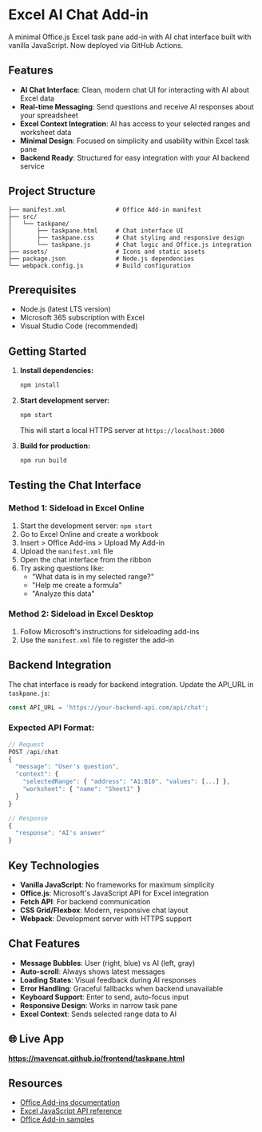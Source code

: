 # Excel AI Chat Add-in

A minimal Office.js Excel task pane add-in with AI chat interface built with vanilla JavaScript. Now deployed via GitHub Actions.

## Features

- **AI Chat Interface**: Clean, modern chat UI for interacting with AI about Excel data
- **Real-time Messaging**: Send questions and receive AI responses about your spreadsheet
- **Excel Context Integration**: AI has access to your selected ranges and worksheet data
- **Minimal Design**: Focused on simplicity and usability within Excel task pane
- **Backend Ready**: Structured for easy integration with your AI backend service

## Project Structure

```
├── manifest.xml              # Office Add-in manifest
├── src/
│   └── taskpane/
│       ├── taskpane.html     # Chat interface UI
│       ├── taskpane.css      # Chat styling and responsive design
│       └── taskpane.js       # Chat logic and Office.js integration
├── assets/                   # Icons and static assets
├── package.json              # Node.js dependencies
└── webpack.config.js         # Build configuration
```

## Prerequisites

- Node.js (latest LTS version)
- Microsoft 365 subscription with Excel
- Visual Studio Code (recommended)

## Getting Started

1. **Install dependencies:**
   ```bash
   npm install
   ```

2. **Start development server:**
   ```bash
   npm start
   ```
   This will start a local HTTPS server at `https://localhost:3000`

3. **Build for production:**
   ```bash
   npm run build
   ```

## Testing the Chat Interface

### Method 1: Sideload in Excel Online
1. Start the development server: `npm start`
2. Go to Excel Online and create a workbook
3. Insert > Office Add-ins > Upload My Add-in
4. Upload the `manifest.xml` file
5. Open the chat interface from the ribbon
6. Try asking questions like:
   - "What data is in my selected range?"
   - "Help me create a formula"
   - "Analyze this data"

### Method 2: Sideload in Excel Desktop
1. Follow Microsoft's instructions for sideloading add-ins
2. Use the `manifest.xml` file to register the add-in

## Backend Integration

The chat interface is ready for backend integration. Update the API_URL in `taskpane.js`:

```javascript
const API_URL = 'https://your-backend-api.com/api/chat';
```

### Expected API Format:
```javascript
// Request
POST /api/chat
{
  "message": "User's question",
  "context": {
    "selectedRange": { "address": "A1:B10", "values": [...] },
    "worksheet": { "name": "Sheet1" }
  }
}

// Response
{
  "response": "AI's answer"
}
```

## Key Technologies

- **Vanilla JavaScript**: No frameworks for maximum simplicity
- **Office.js**: Microsoft's JavaScript API for Excel integration
- **Fetch API**: For backend communication
- **CSS Grid/Flexbox**: Modern, responsive chat layout
- **Webpack**: Development server with HTTPS support

## Chat Features

- **Message Bubbles**: User (right, blue) vs AI (left, gray)
- **Auto-scroll**: Always shows latest messages
- **Loading States**: Visual feedback during AI responses
- **Error Handling**: Graceful fallbacks when backend unavailable
- **Keyboard Support**: Enter to send, auto-focus input
- **Responsive Design**: Works in narrow task pane
- **Excel Context**: Sends selected range data to AI

## 🌐 **Live App**
**https://mavencat.github.io/frontend/taskpane.html**

## Resources

- [Office Add-ins documentation](https://docs.microsoft.com/en-us/office/dev/add-ins/)
- [Excel JavaScript API reference](https://docs.microsoft.com/en-us/javascript/api/excel)
- [Office Add-in samples](https://github.com/OfficeDev/Office-Add-in-samples)